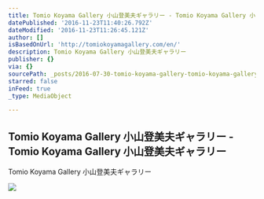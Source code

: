 ```yaml
---
title: Tomio Koyama Gallery 小山登美夫ギャラリー - Tomio Koyama Gallery 小山登美夫ギャラリー
datePublished: '2016-11-23T11:40:26.792Z'
dateModified: '2016-11-23T11:26:45.121Z'
author: []
isBasedOnUrl: 'http://tomiokoyamagallery.com/en/'
description: Tomio Koyama Gallery 小山登美夫ギャラリー
publisher: {}
via: {}
sourcePath: _posts/2016-07-30-tomio-koyama-gallery-tomio-koyama-gallery.md
starred: false
inFeed: true
_type: MediaObject

---
```

<article style=""><h1>Tomio Koyama Gallery 小山登美夫ギャラリー - Tomio Koyama Gallery 小山登美夫ギャラリー</h1><p>Tomio Koyama Gallery 小山登美夫ギャラリー</p><img src="http://tomiokoyamagallery.com/wp/wp-content/uploads/2016/07/be9ae92ba32bd992129521bd10f0a4d9.jpg" /></article>